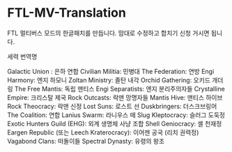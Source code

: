 # FTL-MV-Translation
FTL 멀티버스 모드의 한글패치를 만듭니다.
맘대로 수정하고 합치기 신청 거시면 됩니다.

세력 번역명

Galactic Union : 은하 연합
Civilian Militia: 민병대
The Federation: 연방
Engi Harmony: 엔지 하모니
Zoltan Ministry: 졸탄 내각
Orchid Gathering: 오키드 개더링
The Free Mantis:  독립 맨티스
Engi Separatists: 엔지 분리주의자들
Crystalline Empire: 크리스탈 제국
Rock Outcasts: 락맨 망명자들
Mantis Hive: 맨티스 하이브
Rock Theocracy: 락맨 신정
Lost Suns: 로스트 선
Duskbringers: 더스크브링어
The Coalition: 연합
Lanius Swarm: 라니우스 떼
Slug Kleptocracy: 슬러그 도둑정
Exotic Hunters Guild (EHG): 외계 생명체 사냥 조합
Shell Geniocracy: 셸 천재정
Eargen Republic (또는 Leech Kraterocracy): 이어젠 공국 (리치 권력정)
Vagabond Clans: 떠돌이들
Spectral Dynasty: 유령의 왕조
